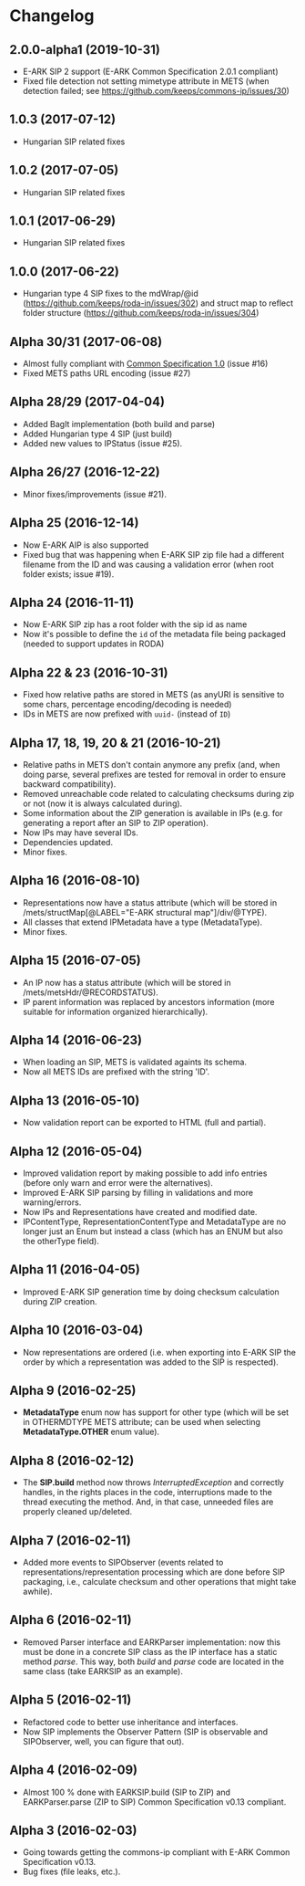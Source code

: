 # Changelog 

## 2.0.0-alpha1 (2019-10-31)

* E-ARK SIP 2 support (E-ARK Common Specification 2.0.1 compliant)
* Fixed file detection not setting mimetype attribute in METS (when detection failed; see https://github.com/keeps/commons-ip/issues/30)

## 1.0.3 (2017-07-12)

* Hungarian SIP related fixes

## 1.0.2 (2017-07-05)

* Hungarian SIP related fixes

## 1.0.1 (2017-06-29)

* Hungarian SIP related fixes

## 1.0.0 (2017-06-22)

* Hungarian type 4 SIP fixes to the mdWrap/@id (https://github.com/keeps/roda-in/issues/302) and struct map to reflect folder structure (https://github.com/keeps/roda-in/issues/304)

## Alpha 30/31 (2017-06-08)

* Almost fully compliant with [Common Specification 1.0](http://dasboard.eu/images/Specifications/CS/Common_Specifications_for_IPs_v10.pdf) (issue #16)
* Fixed METS paths URL encoding (issue #27)

## Alpha 28/29 (2017-04-04)

* Added BagIt implementation (both build and parse)
* Added Hungarian type 4 SIP (just build)
* Added new values to IPStatus (issue #25).

## Alpha 26/27 (2016-12-22)

* Minor fixes/improvements (issue #21). 

## Alpha 25 (2016-12-14)

* Now E-ARK AIP is also supported
* Fixed bug that was happening when E-ARK SIP zip file had a different filename from the ID and was causing a validation error (when root folder exists; issue #19).

## Alpha 24 (2016-11-11)

* Now E-ARK SIP zip has a root folder with the sip id as name
* Now it's possible to define the `id` of the metadata file being packaged (needed to support updates in RODA)

## Alpha 22 & 23 (2016-10-31)

* Fixed how relative paths are stored in METS (as anyURI is sensitive to some chars, percentage encoding/decoding is needed)
* IDs in METS are now prefixed with `uuid-` (instead of `ID`)

## Alpha 17, 18, 19, 20 & 21 (2016-10-21)

* Relative paths in METS don't contain anymore any prefix (and, when doing parse, several prefixes are tested for removal in order to ensure backward compatibility).
* Removed unreachable code related to calculating checksums during zip or not (now it is always calculated during).
* Some information about the ZIP generation is available in IPs (e.g. for generating a report after an SIP to ZIP operation).
* Now IPs may have several IDs.
* Dependencies updated.
* Minor fixes.

## Alpha 16 (2016-08-10)

* Representations now have a status attribute (which will be stored in /mets/structMap[@LABEL="E-ARK structural map"]/div/@TYPE).
* All classes that extend IPMetadata have a type (MetadataType).
* Minor fixes.

## Alpha 15 (2016-07-05)

* An IP now has a status attribute (which will be stored in /mets/metsHdr/@RECORDSTATUS).
* IP parent information was replaced by ancestors information (more suitable for information organized hierarchically).

## Alpha 14 (2016-06-23)

* When loading an SIP, METS is validated againts its schema.
* Now all METS IDs are prefixed with the string 'ID'.

## Alpha 13 (2016-05-10)

* Now validation report can be exported to HTML (full and partial).

## Alpha 12 (2016-05-04)

* Improved validation report by making possible to add info entries (before only warn and error were the alternatives).
* Improved E-ARK SIP parsing by filling in validations and more warning/errors.
* Now IPs and Representations have created and modified date.
* IPContentType, RepresentationContentType and MetadataType are no longer just an Enum but instead a class (which has an ENUM but also the otherType field).

## Alpha 11 (2016-04-05)

* Improved E-ARK SIP generation time by doing checksum calculation during ZIP creation.

## Alpha 10 (2016-03-04)

* Now representations are ordered (i.e. when exporting into E-ARK SIP the order by which a representation was added to the SIP is respected).

## Alpha 9 (2016-02-25)

* __MetadataType__ enum now has support for other type (which will be set in OTHERMDTYPE METS attribute; can be used when selecting __MetadataType.OTHER__ enum value).

## Alpha 8 (2016-02-12)

* The __SIP.build__ method now throws _InterruptedException_ and correctly handles, in the rights places in the code, interruptions made to the thread executing the method. And, in that case, unneeded files are properly cleaned up/deleted.

## Alpha 7 (2016-02-11)

* Added more events to SIPObserver (events related to representations/representation processing which are done before SIP packaging, i.e., calculate checksum and other operations that might take awhile).

## Alpha 6 (2016-02-11)

* Removed Parser interface and EARKParser implementation: now this must be done in a concrete SIP class as the IP interface has a static method _parse_. This way, both _build_ and _parse_ code are located in the same class (take EARKSIP as an example).

## Alpha 5 (2016-02-11)

* Refactored code to better use inheritance and interfaces.
* Now SIP implements the Observer Pattern (SIP is observable and SIPObserver, well, you can figure that out).

## Alpha 4 (2016-02-09)

* Almost 100 % done with EARKSIP.build (SIP to ZIP) and EARKParser.parse (ZIP to SIP) Common Specification v0.13 compliant.

## Alpha 3 (2016-02-03)

* Going towards getting the commons-ip compliant with E-ARK Common Specification v0.13.
* Bug fixes (file leaks, etc.).
